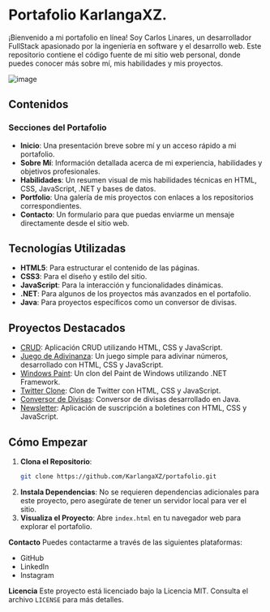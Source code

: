 # Portafolio KarlangaXZ.

¡Bienvenido a mi portafolio en línea! Soy Carlos Linares, un desarrollador FullStack apasionado por la ingeniería en software y el desarrollo web. Este repositorio contiene el código fuente de mi sitio web personal, donde puedes conocer más sobre mí, mis habilidades y mis proyectos.

![image](https://github.com/user-attachments/assets/8ecc1aa7-5055-4331-8f0c-3c12ff34accb)



## Contenidos

### Secciones del Portafolio

- **Inicio**: Una presentación breve sobre mí y un acceso rápido a mi portafolio.
- **Sobre Mí**: Información detallada acerca de mi experiencia, habilidades y objetivos profesionales.
- **Habilidades**: Un resumen visual de mis habilidades técnicas en HTML, CSS, JavaScript, .NET y bases de datos.
- **Portfolio**: Una galería de mis proyectos con enlaces a los repositorios correspondientes.
- **Contacto**: Un formulario para que puedas enviarme un mensaje directamente desde el sitio web.

## Tecnologías Utilizadas

- **HTML5**: Para estructurar el contenido de las páginas.
- **CSS3**: Para el diseño y estilo del sitio.
- **JavaScript**: Para la interacción y funcionalidades dinámicas.
- **.NET**: Para algunos de los proyectos más avanzados en el portafolio.
- **Java**: Para proyectos específicos como un conversor de divisas.

## Proyectos Destacados

- [CRUD](https://github.com/KarlangaXZ/CRUD): Aplicación CRUD utilizando HTML, CSS y JavaScript.
- [Juego de Adivinanza](https://github.com/KarlangaXZ/Adivinar-el-numero): Un juego simple para adivinar números, desarrollado con HTML, CSS y JavaScript.
- [Windows Paint](https://github.com/KarlangaXZ/UnPaint): Un clon del Paint de Windows utilizando .NET Framework.
- [Twitter Clone](https://github.com/KarlangaXZ/Project-twitter-clone): Clon de Twitter con HTML, CSS y JavaScript.
- [Conversor de Divisas](https://github.com/KarlangaXZ/Conversor-divisas-Java?tab=readme-ov-file): Conversor de divisas desarrollado en Java.
- [Newsletter](https://github.com/KarlangaXZ/newsletter?tab=readme-ov-file): Aplicación de suscripción a boletines con HTML, CSS y JavaScript.

## Cómo Empezar

1. **Clona el Repositorio**: 
   ```bash
   git clone https://github.com/KarlangaXZ/portafolio.git
2. **Instala Dependencias**:
   No se requieren dependencias adicionales para este proyecto, pero asegúrate de tener un servidor local para ver el sitio.
3. **Visualiza el Proyecto**:
   Abre `index.html` en tu navegador web para explorar el portafolio.

**Contacto**
Puedes contactarme a través de las siguientes plataformas:

- GitHub
- LinkedIn
- Instagram

**Licencia**
Este proyecto está licenciado bajo la Licencia MIT. Consulta el archivo `LICENSE` para más detalles.
